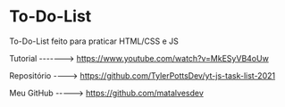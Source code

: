 # To-Do-List
To-Do-List feito para praticar HTML/CSS e JS

Tutorial -------> https://www.youtube.com/watch?v=MkESyVB4oUw

Repositório ----> https://github.com/TylerPottsDev/yt-js-task-list-2021

Meu GitHub -----> https://github.com/matalvesdev
